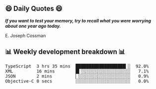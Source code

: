 ## 😄 Daily Quotes 😄

_**If you want to test your memory, try to recall what you were worrying about one year ago today.**_

E. Joseph Cossman



## 📊 Weekly development breakdown 📊

<pre>TypeScript  3 hrs 35 mins  ███████████████████▎░  92.0%
XML         16 mins        █▍░░░░░░░░░░░░░░░░░░░   7.1%
JSON        2 mins         ▏░░░░░░░░░░░░░░░░░░░░   0.9%
Objective-C 0 secs         ░░░░░░░░░░░░░░░░░░░░░   0.0%</pre>